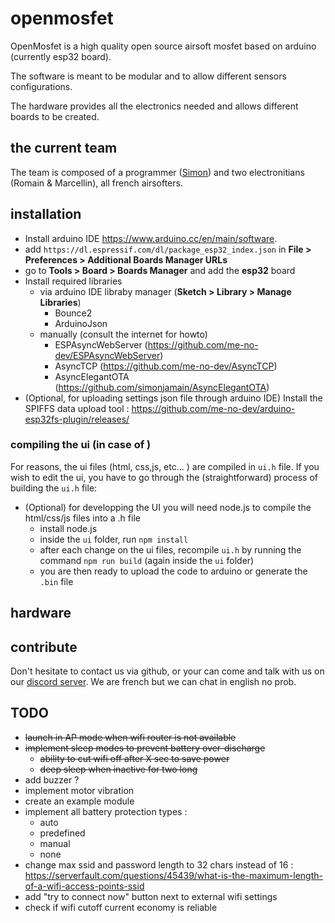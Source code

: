 # openmosfet

OpenMosfet is a high quality open source airsoft mosfet based on arduino (currently esp32 board).

The software is meant to be modular and to allow different sensors configurations.

The hardware provides all the electronics needed and allows different boards to be created.

## the current team
The team is composed of a programmer ([Simon](https://github.com/simonjamain)) and two electronitians (Romain & Marcellin), all french airsofters.

## installation
- Install arduino IDE https://www.arduino.cc/en/main/software.
- add `https://dl.espressif.com/dl/package_esp32_index.json` in **File > Preferences > Additional Boards Manager URLs**
- go to **Tools > Board > Boards Manager** and add the **esp32** board
- Install required libraries
  - via arduino IDE libraby manager (**Sketch > Library > Manage Libraries**)
    - Bounce2
    - ArduinoJson
  - manually (consult the internet for howto)
    - ESPAsyncWebServer (https://github.com/me-no-dev/ESPAsyncWebServer)
    - AsyncTCP (https://github.com/me-no-dev/AsyncTCP)
    - AsyncElegantOTA (https://github.com/simonjamain/AsyncElegantOTA)
- (Optional, for uploading settings json file through arduino IDE) Install the SPIFFS data upload tool : https://github.com/me-no-dev/arduino-esp32fs-plugin/releases/

### compiling the ui (in case of )
For reasons, the ui files (html, css,js, etc... ) are compiled in `ui.h` file.
If you wish to edit the ui, you have to go through the (straightforward) process of building the `ui.h` file:

- (Optional) for developping the UI
  you will need node.js to compile the html/css/js files into a .h file
  - install node.js
  - inside the `ui` folder, run `npm install`
  - after each change on the ui files, recompile `ui.h` by running the command `npm run build` (again inside the `ui` folder)
  - you are then ready to upload the code to arduino or generate the `.bin` file

## hardware

## contribute
Don't hesitate to contact us via github, or your can come and talk with us on our [discord server](https://discord.gg/ppGzhn).
We are french but we can chat in english no prob.

## TODO
- ~~launch in AP mode when wifi router is not available~~
- ~~implement sleep modes to prevent battery over-discharge~~
    - ~~ability to cut wifi off after X sec to save power~~
    - ~~deep sleep when inactive for two long~~
- add buzzer ?
- implement motor vibration
- create an example module
- implement all battery protection types :
  - auto
  - predefined
  - manual
  - none
- change max ssid and password length to 32 chars instead of 16 : https://serverfault.com/questions/45439/what-is-the-maximum-length-of-a-wifi-access-points-ssid
- add "try to connect now" button next to external wifi settings
- check if wifi cutoff current economy is reliable

